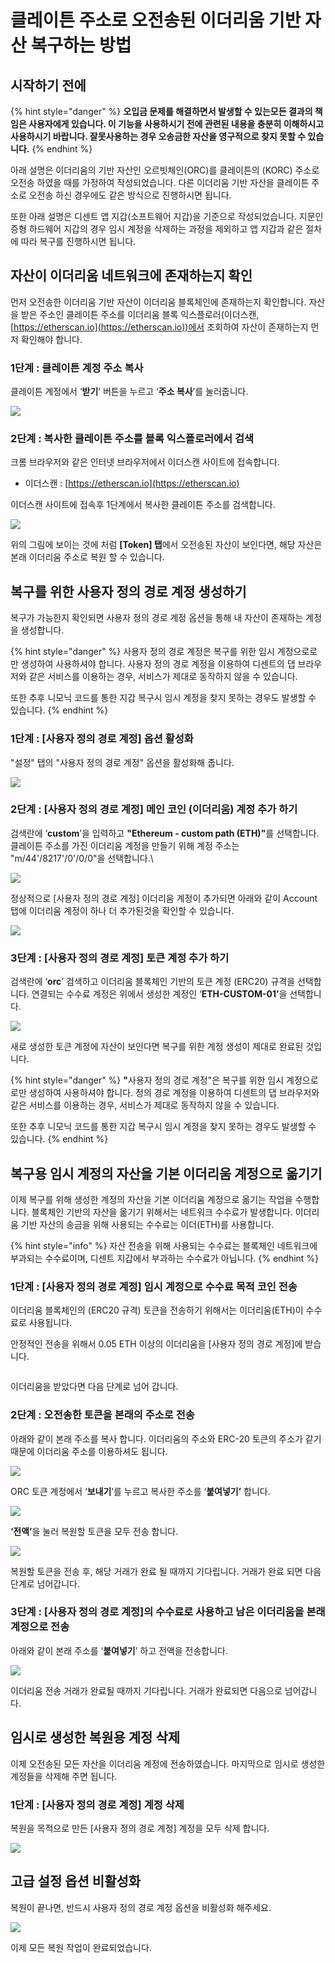 # 클레이튼 주소로 오전송된 이더리움 기반 자산 복구하는 방법

## 시작하기 전에

{% hint style="danger" %}
**오입금 문제를 해결하면서 발생할 수 있는모든 결과의 책임은 사용자에게 있습니다. 이 기능을 사용하시기 전에 관련된 내용을 충분히 이해하시고 사용하시기 바랍니다. 잘못사용하는 경우 오송금한 자산을 영구적으로 찾지 못할 수 있습니다.**
{% endhint %}

아래 설명은 이더리움의 기반 자산인 오르빗체인(ORC)를 클레이튼의 (KORC) 주소로 오전송 하였을 때를 가정하여 작성되었습니다. 다른 이더리움 기반 자산을 클레이튼 주소로 오전송 하신 경우에도 같은 방식으로 진행하시면 됩니다.

또한 아래 설명은 디센트 앱 지갑(소프트웨어 지갑)을 기준으로 작성되었습니다. 지문인증형 하드웨어 지갑의 경우 임시 계정을 삭제하는 과정을 제외하고 앱 지갑과 같은 절차에 따라 복구를 진행하시면 됩니다.

## 자산이 이더리움 네트워크에 존재하는지 확인

먼저 오전송한 이더리움 기반 자산이 이더리움 블록체인에 존재하는지 확인합니다. 자산을 받은 주소인 클레이튼 주소를 이더리움 블록 익스플로러(이더스캔, [https://etherscan.io](https://etherscan.io))에서 조회하여 자산이 존재하는지 먼저 확인해야 합니다.

### **1단계 :** 클레이튼 계정 주소 복사

클레이튼 계정에서 ‘**받기**’ 버튼을 누르고 ‘**주소 복사**’를 눌러줍니다.

![](../.gitbook/assets/19.jpg)

### **2단계 :** 복사한 클레이튼 주소를 블록 익스플로러에서 검색

크롬 브라우저와 같은 인터넷 브라우저에서 이더스캔 사이트에 접속합니다.

* 이더스캔 : [https://etherscan.io](https://etherscan.io)

이더스캔 사이트에 접속후 1단계에서 복사한 클레이튼 주소를 검색합니다.

![](<../.gitbook/assets/13 (2).png>)

위의 그림에 보이는 것에 처럼 **\[Token] 탭**에서 오전송된 자산이 보인다면, 해당 자산은 본래 이더리움 주소로 복원 할 수 있습니다.

## 복구를 위한 사용자 정의 경로 계정 생성하기

복구가 가능한지 확인되면 사용자 정의 경로 계정 옵션을 통해 내 자산이 존재하는 계정을 생성합니다.&#x20;

{% hint style="danger" %}
사용자 정의 경로 계정은 복구를 위한 임시 계정으로로만 생성하여 사용하셔야 합니다. 사용자 정의 경로 계정을 이용하여 디센트의 댑 브라우저와 같은 서비스를 이용하는 경우, 서비스가 제대로 동작하지 않을 수 있습니다.

또한 추후 니모닉 코드를 통한 지갑 복구시 임시 계정을 찾지 못하는 경우도 발생할 수 있습니다.
{% endhint %}

### **1단계 :** \[사용자 정의 경로 계정] 옵션 활성화

"설정" 탭의 "사용자 정의 경로 계정" 옵션을 활성화해 줍니다.

![](<../.gitbook/assets/06 (1).jpg>)

### **2단계 :** \[사용자 정의 경로 계정] 메인 **코인 (이더리움) 계정** 추가 하기

검색란에 ‘**custom**’을 입력하고 **"Ethereum - custom path (ETH)"**&#xB97C; 선택합니다. 클레이튼 주소를 가진 이더리움 계정을 만들기 위해 계정 주소는 "m/44'/8217'/0'/0/0"을 선택합니다.\


![](<../.gitbook/assets/07 (1).jpg>)

정상적으로 \[사용자 정의 경로 계정] 이더리움 계정이 추가되면 아래와 같이 Account탭에 이더리움 계정이 하나 더 추가된것을 확인할 수 있습니다.

![](../.gitbook/assets/08.jpg)

### **3단계 :** \[사용자 정의 경로 계정] **토큰 계정** 추가 하기

검색란에 ‘**orc**’ 검색하고 이더리움 블록체인 기반의 토큰 계정 (ERC20) 규격을 선택합니다. 연결되는 수수료 계정은 위에서 생성한 계정인 ‘**ETH-CUSTOM-01’**&#xC744; 선택합니다.

![](../.gitbook/assets/09.jpg)

새로 생성한 토큰 계정에 자산이 보인다면 복구를 위한 계정 생성이 제대로 완료된 것입니다.

{% hint style="danger" %}
**"**&#xC0AC;용자 정의 경로 계정"은 복구를 위한 임시 계정으로로만 생성하여 사용하셔야 합니다. 정의 경로 계정을 이용하여 디센트의 댑 브라우저와 같은 서비스를 이용하는 경우, 서비스가 제대로 동작하지 않을 수 있습니다.

또한 추후 니모닉 코드를 통한 지갑 복구시 임시 계정을 찾지 못하는 경우도 발생할 수 있습니다.
{% endhint %}

## 복구용 임시 계정의 자산을 기본 이더리움 계정으로 옮기기

이제 복구를 위해 생성한 계정의 자산을 기본 이더리움 계정으로 옮기는 작업을 수행합니다. 블록체인 기반의 자산을 옮기기 위해서는 네트워크 수수료가 발생합니다. 이더리움 기반 자산의 송금을 위해 사용되는 수수료는 이더(ETH)를 사용합니다.

{% hint style="info" %}
자산 전송을 위해 사용되는 수수료는 블록체인 네트워크에 부과되는 수수료이며, 디센트 지갑에서 부과하는 수수료가 아닙니다.
{% endhint %}

### **1단계 :** \[사용자 정의 경로 계정] 임시 계정으로 수수료 목적 코인 전송

이더리움 블록체인의 (ERC20 규격) 토큰을 전송하기 위해서는 이더리움(ETH)이 수수료로 사용됩니다.

안정적인 전송을 위해서 0.05 ETH 이상의 이더리움을 \[사용자 정의 경로 계정]에 받습니다.

<div align="left"><img src="../.gitbook/assets/11.jpg" alt=""></div>

이더리움을 받았다면 다음 단계로 넘어 갑니다.

### **2단계 :** 오전송한 토큰을 본래의 주소로 전송

아래와 같이 본래 주소를 복사 합니다. 이더리움의 주소와 ERC-20 토큰의 주소가 같기 때문에 이더리움 주소를 이용하셔도 됩니다.

![](../.gitbook/assets/12.jpg)

ORC 토큰 계정에서 ‘**보내기**’를 누르고 복사한 주소를 ‘**붙여넣기’** 합니다.

![](../.gitbook/assets/14.jpg)

**‘전액’**&#xC744; 눌러 복원할 토큰을 모두 전송 합니다.

![](../.gitbook/assets/15.jpg)

복원할 토큰을 전송 후, 해당 거래가 완료 될 때까지 기다립니다. 거래가 완료 되면 다음 단계로 넘어갑니다.

### **3단계 :** \[사용자 정의 경로 계정]의 수수료로 사용하고 남은 이더리움을 본래 계정으로 전송

아래와 같이 본래 주소를 ‘**붙여넣기**’ 하고 전액을 전송합니다.

![](../.gitbook/assets/16.jpg)

이더리움 전송 거래가 완료될 때까지 기다립니다. 거래가 완료되면 다음으로 넘어갑니다.

## **임시로 생성한 복원용 계정 삭제**

이제 오전송된 모든 자산을 이더리움 계정에 전송하였습니다. 마지막으로 임시로 생성한 계정들을 삭제해 주면 됩니다.

### **1단계 :** \[사용자 정의 경로 계정] 계정 삭제&#x20;

복원을 목적으로 만든 \[사용자 정의 경로 계정] 계정을 모두 삭제 합니다.&#x20;

![](<../.gitbook/assets/17 (1).jpg>)

## **고급 설정 옵션 비활성화**

복원이 끝나면, 반드시 사용자 정의 경로 계정 옵션을 비활성화 해주세요.

![](../.gitbook/assets/18.jpg)

이제 모든 복원 작업이 완료되었습니다.
